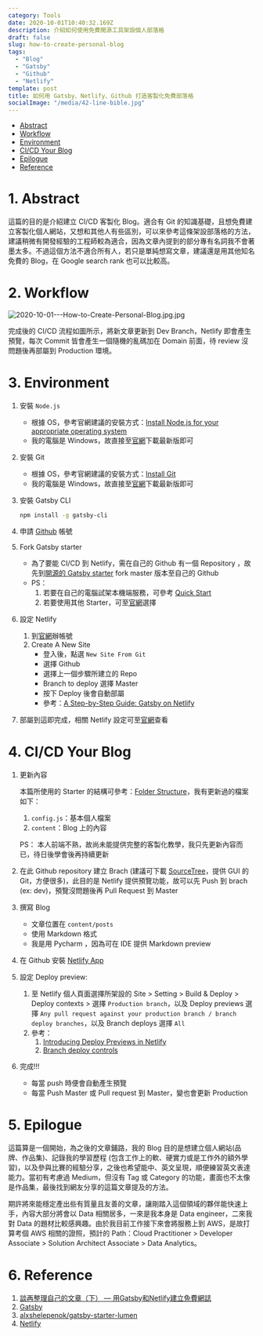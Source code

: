 ```yaml
---
category: Tools
date: 2020-10-01T10:40:32.169Z
description: 介紹如何使用免費開源工具架設個人部落格
draft: false
slug: how-to-create-personal-blog
tags:
  - "Blog"
  - "Gatsby"
  - "Github"
  - "Netlify"
template: post
title: 如何用 Gatsby、Netlify、Github 打造客製化免費部落格
socialImage: "/media/42-line-bible.jpg"
---
```


- [Abstract](#1-abstract)
- [Workflow](#2-workflow)
- [Environment](#3-environment)
- [CI/CD Your Blog](#4-cicd-your-blog)
- [Epilogue](#5-epilogue)
- [Reference](#6-reference)

# 1. Abstract

這篇的目的是介紹建立 CI/CD 客製化 Blog。適合有 Git 的知識基礎，且想免費建立客製化個人網站，又想和其他人有些區別，可以來參考這條架設部落格的方法，建議稍微有開發經驗的工程師較為適合，因為文章內提到的部分專有名詞我不會著墨太多。不過這個方法不適合所有人，若只是單純想寫文章，建議還是用其他知名免費的 Blog，在 Google search rank 也可以比較高。

# 2. Workflow

![2020-10-01---How-to-Create-Personal-Blog.jpg.jpg](/media/2020-10-01---How-to-Create-Personal-Blog.jpg)

完成後的 CI/CD 流程如圖所示，將新文章更新到 Dev Branch，Netlify 即會產生預覽，每次 Commit 皆會產生一個隨機的亂碼加在 Domain 前面，待 review 沒問題後再部屬到 Production 環境。

# 3. Environment


1. 安裝 `Node.js` 
    - 根據 OS，參考官網建議的安裝方式：[Install Node.js for your appropriate operating system]([https://www.gatsbyjs.com/tutorial/part-zero/#install-nodejs-for-your-appropriate-operating-system](https://www.gatsbyjs.com/tutorial/part-zero/#install-nodejs-for-your-appropriate-operating-system))
    - 我的電腦是 Windows，故直接至[官網]([https://nodejs.org/en/](https://nodejs.org/en/))下載最新版即可
2. 安裝 Git
    - 根據 OS，參考官網建議的安裝方式：[Install Git]([https://www.gatsbyjs.com/tutorial/part-zero/#install-git](https://www.gatsbyjs.com/tutorial/part-zero/#install-git))
    - 我的電腦是 Windows，故直接至[官網]([https://gitforwindows.org/](https://gitforwindows.org/))下載最新版即可
3. 安裝 Gatsby CLI

    ```bash
    npm install -g gatsby-cli
    ```

4. 申請 [Github]([https://github.com/](https://github.com/)) 帳號
5. Fork Gatsby starter
    - 為了要能 CI/CD 到 Netlify，需在自己的 Github 有一個 Repository ，故先到[開源的 Gatsby starter]([https://github.com/alxshelepenok/gatsby-starter-lumen](https://github.com/alxshelepenok/gatsby-starter-lumen)) fork master 版本至自己的 Github
    - PS：
        1. 若要在自己的電腦試架本機端服務，可參考 [Quick Start]([https://github.com/alxshelepenok/gatsby-starter-lumen#quick-start](https://github.com/alxshelepenok/gatsby-starter-lumen#quick-start))
        2. 若要使用其他 Starter，可至[官網]([https://www.gatsbyjs.com/starters/](https://www.gatsbyjs.com/starters/))選擇
6. 設定 Netlify
    1. 到[官網]([https://www.netlify.com/](https://www.netlify.com/))辦帳號
    2. Create A New Site 
        - 登入後，點選 `New Site From Git`
        - 選擇 Github
        - 選擇上一個步驟所建立的 Repo
        - Branch to deploy 選擇 Master
        - 按下 Deploy 後會自動部屬
        - 參考：[A Step-by-Step Guide: Gatsby on Netlify]([https://www.netlify.com/blog/2016/02/24/a-step-by-step-guide-gatsby-on-netlify/](https://www.netlify.com/blog/2016/02/24/a-step-by-step-guide-gatsby-on-netlify/))
7. 部屬到這即完成，相關 Netlify 設定可至[官網]([https://docs.netlify.com/configure-builds/get-started/#build-image-selection](https://docs.netlify.com/configure-builds/get-started/#build-image-selection))查看

# 4. CI/CD Your Blog

1. 更新內容

    本篇所使用的 Starter 的結構可參考：[Folder Structure]([https://github.com/alxshelepenok/gatsby-starter-lumen#folder-structure](https://github.com/alxshelepenok/gatsby-starter-lumen#folder-structure))，我有更新過的檔案如下：

    1. `config.js`：基本個人檔案
    2. `content`：Blog 上的內容

    PS： 本人前端不熟，故尚未能提供完整的客製化教學，我只先更新內容而已，待日後學會後再持續更新

2. 在此 Github repository 建立 Brach (建議可下載 [SourceTree]([https://www.sourcetreeapp.com/](https://www.sourcetreeapp.com/))，提供 GUI 的 Git，方便很多)，此目的是 Netlify 提供預覽功能，故可以先 Push 到 brach (ex: dev)，預覽沒問題後再 Pull Request 到 Master
3. 撰寫 Blog
    - 文章位置在 `content/posts`
    - 使用 Markdown 格式
    - 我是用 Pycharm ，因為可在 IDE 提供 Markdown preview
4. 在 Github 安裝 [Netlify App]([https://github.com/apps/netlify](https://github.com/apps/netlify))
5. 設定 Deploy preview: 
    1. 至 Netlify 個人頁面選擇所架設的 Site > Setting > Build & Deploy > Deploy contexts > 選擇 `Production branch`，以及 Deploy previews 選擇 `Any pull request against your production branch / branch deploy branches`，以及 Branch deploys 選擇 `All`
    2. 參考：
        1. [Introducing Deploy Previews in Netlify]([https://www.netlify.com/blog/2016/07/20/introducing-deploy-previews-in-netlify/?_ga=2.228685404.1579865990.1601105370-1463208093.1601105370](https://www.netlify.com/blog/2016/07/20/introducing-deploy-previews-in-netlify/?_ga=2.228685404.1579865990.1601105370-1463208093.1601105370))
        2. [Branch deploy controls]([https://docs.netlify.com/site-deploys/overview/#branch-deploy-controls](https://docs.netlify.com/site-deploys/overview/#branch-deploy-controls))
6. 完成!!! 
    - 每當 push 時便會自動產生預覽
    - 每當 Push Master 或 Pull request 到 Master，變也會更新 Production

# 5. Epilogue

這篇算是一個開始，為之後的文章鋪路，我的 Blog 目的是想建立個人網站(品牌、作品集)、記錄我的學習歷程 (包含工作上的軟、硬實力或是工作外的額外學習)，以及參與比賽的經驗分享，之後也希望能中、英文呈現，順便練習英文表達能力。當初有考慮過 Medium，但沒有 Tag 或 Category 的功能，畫面也不太像是作品集，最後找到網友分享的這篇文章提及的方法。

期許將來能穩定產出些有質量且友善的文章，讓剛踏入這個領域的夥伴能快速上手，內容大部分將會以 Data 相關居多，一來是我本身是 Data engineer，二來我對 Data 的題材比較感興趣。由於我目前工作接下來會將服務上到 AWS，是故打算考個 AWS 相關的證照，預計的 Path：Cloud Practitioner > Developer Associate > Solution Architect Associate > Data Analytics。

# 6. Reference

1. [談再整理自己的文章（下） — 用Gatsby和Netlify建立免費網誌]([https://notes.desktopofsamuel.com/posts/談再整理自己的文章下-用Gatsby和Netlify建立免費網誌](https://notes.desktopofsamuel.com/posts/%E8%AB%87%E5%86%8D%E6%95%B4%E7%90%86%E8%87%AA%E5%B7%B1%E7%9A%84%E6%96%87%E7%AB%A0%E4%B8%8B-%E7%94%A8Gatsby%E5%92%8CNetlify%E5%BB%BA%E7%AB%8B%E5%85%8D%E8%B2%BB%E7%B6%B2%E8%AA%8C))
2. [Gatsby]([https://www.gatsbyjs.com/](https://www.gatsbyjs.com/))
3. [alxshelepenok/gatsby-starter-lumen]([https://github.com/alxshelepenok/gatsby-starter-lumen#folder-structure](https://github.com/alxshelepenok/gatsby-starter-lumen#folder-structure))
4. [Netlify]([https://www.netlify.com/](https://www.netlify.com/))